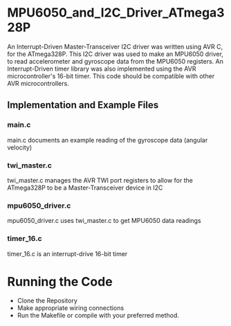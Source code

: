 # MPU6050_and_I2C_Driver_ATmega328P
An Interrupt-Driven Master-Transceiver I2C driver was written using AVR C, for the ATmega328P. This I2C driver was used to make an MPU6050 driver, to read accelerometer and gyroscope data from the MPU6050 registers. An Interrupt-Driven timer library was also implemented using the AVR microcontroller's 16-bit timer. 
This code should be compatible with other AVR microcontrollers. 

## Implementation and Example Files
### main.c
main.c documents an example reading of the gyroscope data (angular velocity)


### twi_master.c 
twi_master.c manages the AVR TWI port registers to allow for the ATmega328P to be a Master-Transceiver device in I2C


### mpu6050_driver.c
mpu6050_driver.c uses twi_master.c to get MPU6050 data readings


### timer_16.c
timer_16.c is an interrupt-drive 16-bit timer


# Running the Code
- Clone the Repository
- Make appropriate wiring connections
- Run the Makefile or compile with your preferred method.


